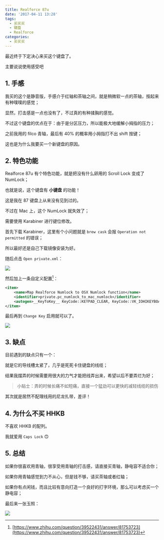 ```yaml
---
title: Realforce 87u
date: '2017-04-11 13:28'
tags:
  - 买买买
  - 键盘
  - Realforce 
categories:
  - 买买买
---
```


最近终于下定决心来买这个键盘了。

主要说说使用感受吧

<!-- more -->

## 1. 手感

我买的这个是静音版，手感介于红轴和茶轴之间，就是稍微软一点的茶轴，按起来有种噗噗的感觉；

显然，打击感是一点也没有了，不过真的有种揉胸的感觉。

不过这个键盘的优点在于：由于是分区压力，所以能极大地缓解小拇指的压力；

之前我用的 filco 青轴，最后有 40% 的概率用小拇指打不出 shift 按键；

这也是为什么我要买一个新键盘的原因。

## 2. 特色功能

Realforce 87u 有个特色功能，就是把没有什么卵用的 Scroll Lock 变成了 NumLock；

也就是说，这个键盘有 **小键盘** 的功能！

这是我在 87 键盘上从来没有见到过的。

不过在 Mac 上，这个 NumLock 就失效了；

需要使用 Karabiner 进行键位修改。

首先下载 Karabiner，这里有个小问题就是 `brew cask` 会报 `Operation not permitted` 的错误；

所以最好还是自己下载镜像安装为好。

随后点击 `Open private.xml`：

![](https://ww1.sinaimg.cn/large/006tNbRwly1feindhtm6kj318g0zoagn.jpg)

然后加上一条自定义配置[^1]：

[^1]: [https://www.zhihu.com/question/39522431/answer/81753723](https://www.zhihu.com/question/39522431/answer/81753723)

```xml
<item>
    <name>Map Realforce Numlock to OSX Numlock function</name>
    <identifier>private.pc_numlock_to_mac_numlock</identifier>
    <autogen>__KeyToKey__ KeyCode::KEYPAD_CLEAR, KeyCode::VK_IOHIKEYBOARD_TOGGLE_NUMLOCK</autogen>
</item>
```

最后再到 `Change Key` 启用就可以了。

![](https://ww3.sinaimg.cn/large/006tNbRwly1feingd0pg8j30ts06qabi.jpg)

## 3. 缺点

目前遇到的缺点只有一个：

就是它的导线槽太紧了，几乎是死死卡住键盘的线缆；

结果我摆弄的时候需要用很大的力气才能把线弄出来，希望以后不要弄烂为好；

> 小贴士：弄的时候长痛不如短痛，直接一个猛劲可以更快的减轻线缆的损伤

其次就是居然不配理线用的尼龙扎带，差评！

## 4. 为什么不买 HHKB

不喜欢 HHKB 的配列。

我就爱用 `Caps Lock` 🙃

## 5. 总结

如果你很喜欢用青轴，很享受用青轴的打击感，请直接买青轴，静电容不适合你；

如果你用青轴感觉到力不从心，但是钱不够，请买茶轴或者红轴；

如果你有点闲钱，而且比较有意向打造一个良好的打字环境，那么可以考虑买一个静电容；

最后来一张玉照：

![](https://ww3.sinaimg.cn/large/006tNbRwly1feinxuuro5j31kw23ve83.jpg)
